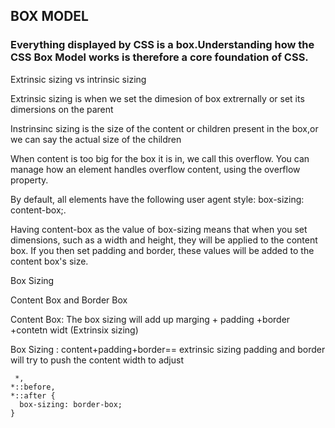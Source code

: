 
## BOX MODEL
### Everything displayed by CSS is a box.Understanding how the CSS Box Model works is therefore a core foundation of CSS.

Extrinsic sizing vs intrinsic sizing

Extrinsic sizing is when we set the dimesion of box extrernally or set its dimersions on the parent

Instrinsinc sizing is the size of the content or children present in the box,or we can say the actual size of the children

When content is too big for the box it is in, we call this overflow. You can manage how an element handles overflow content, using the overflow property.

 By default, all elements have the following user agent style: box-sizing: content-box;.

 Having content-box as the value of box-sizing means that when you set dimensions, such as a width and height, they will be applied to the content box. If you then set padding and border, these values will be added to the content box's size.


 Box Sizing 

 Content Box and Border Box

 Content Box: The box sizing will add up marging + padding +border +contetn widt (Extrinsix sizing)


 Box Sizing : content+padding+border== extrinsic sizing
 padding and border will try to push the content width to adjust

```
 *,
*::before,
*::after {
  box-sizing: border-box;
}


```